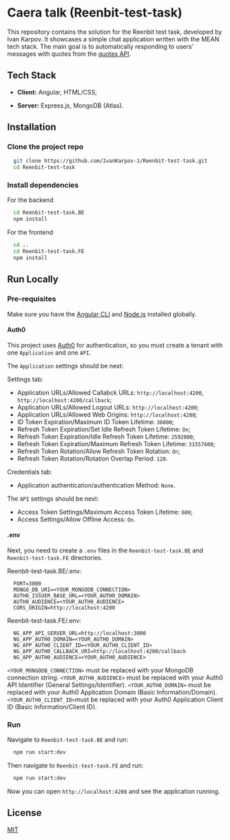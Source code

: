 # Caera talk (Reenbit-test-task)

This repository contains the solution for the Reenbit test task, developed by Ivan Karpov. It showcases a simple chat application written with the MEAN tech stack. The main goal is to automatically responding to users' messages with quotes from the [quotes API](https://stoic.tekloon.net/stoic-quote).

## Tech Stack

- **Client:** Angular, HTML/CSS;

- **Server:** Express.js, MongoDB (Atlas).

## Installation

### Clone the project repo

```bash
  git clone https://github.com/IvanKarpov-1/Reenbit-test-task.git
  cd Reenbit-test-task
```

### Install dependencies

For the backend

```bash
  cd Reenbit-test-task.BE
  npm install
```

For the frontend

```bash
  cd ..
  cd Reenbit-test-task.FE
  npm install
```

## Run Locally

### Pre-requisites

Make sure you have the [Angular CLI](https://github.com/angular/angular-cli?tab=readme-ov-file#development-setup) and [Node.js](https://nodejs.org/uk) installed globally.

#### Auth0

This project uses [Auth0](https://auth0.com/) for authentication, so you must create a tenant with one `Application` and one `API`.

The `Application` settings should be next:

Settings tab:

- Application URLs/Allowed Callabck URLs: `http://localhost:4200`, `http://localhost:4200/callback`;
- Application URLs/Allowed Logout URLs: `http://localhost:4200`;
- Application URLs/Allowed Web Origins: `http://localhost:4200`;
- ID Token Expiration/Maximum ID Token Lifetime: `36000`;
- Refresh Token Expiration/Set Idle Refresh Token Lifetime: `On`;
- Refresh Token Expiration/Idle Refresh Token Lifetime: `2592000`;
- Refresh Token Expiration/Maximum Refresh Token Lifetime: `31557600`;
- Refresh Token Rotation/Allow Refresh Token Rotation: `On`;
- Refresh Token Rotation/Rotation Overlap Period: `120`.

Credentials tab:

- Application authentication/authentication Method: `None`.

The `API` settings should be next:

- Access Token Settings/Maximum Access Token Lifetime: `600`;
- Access Settings/Allow Offline Access: `On`.

#### .env

Next, you need to create a `.env` files in the `Reenbit-test-task.BE` and `Reenbit-test-task.FE` directories.

Reenbit-test-task.BE/.env:

```
  PORT=3000
  MONGO_DB_URI=<YOUR_MONGODB_CONNECTION>
  AUTH0_ISSUER_BASE_URL=<YOUR_AUTH0_DOMAIN>
  AUTH0_AUDIENCE=<YOUR_AUTH0_AUDIENCE>
  CORS_ORIGIN=http://localhost:4200
```

Reenbit-test-task.FE/.env:

```
  NG_APP_API_SERVER_URL=http://localhost:3000
  NG_APP_AUTH0_DOMAIN=<YOUR_AUTH0_DOMAIN>
  NG_APP_AUTH0_CLIENT_ID=<YOUR_AUTH0_CLIENT_ID>
  NG_APP_AUTH0_CALLBACK_URI=http://localhost:4200/callback
  NG_APP_AUTH0_AUDIENCE=<YOUR_AUTH0_AUDIENCE>
```

`<YOUR_MONGODB_CONNECTION>` must be replaced with your MongoDB connection string. `<YOUR_AUTH0_AUDIENCE>` must be replaced with your Auth0 API Identifier (General Settings/Identifier). `<YOUR_AUTH0_DOMAIN>` must be replaced with your Auth0 Application Domain (Basic Information/Domain). `<YOUR_AUTH0_CLIENT_ID>`must be replaced with your Auth0 Application Client ID (Basic Information/Client ID).

### Run

Navigate to `Reenbit-test-task.BE` and run:

```bash
  npm run start:dev
```

Then navigate to `Reenbit-test-task.FE` and run:

```bash
  npm run start:dev
```

Now you can open `http://localhost:4200` and see the application running.

## License

[MIT](https://github.com/IvanKarpov-1/Reenbit-test-task/blob/main/LICENSE)
